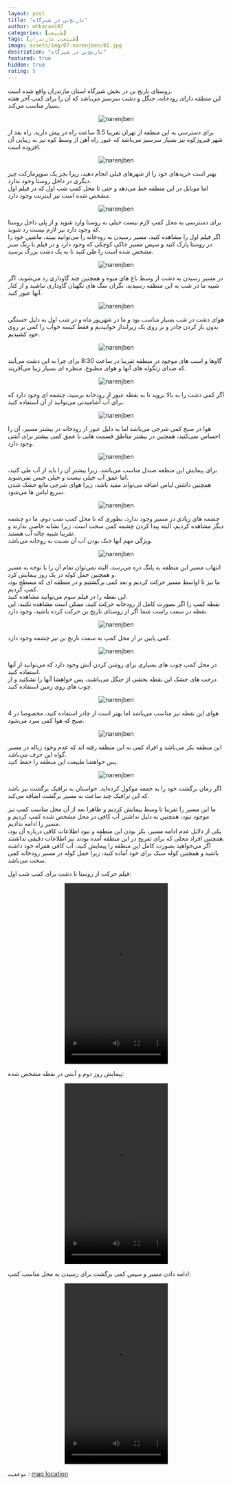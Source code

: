 ```yaml
---
layout: post
title: "نارنج‌بن در شیرگاه"
author: mhkarami97
categories: [طبیعت]
tags: [طبیعت, مازندران]
image: assets/img/07-narenjben/01.jpg
description: "نارنج‌بن در شیرگاه"
featured: true
hidden: true
rating: 5
---
```


روستای نارنج بن در بخش شیرگاه استان مازندران واقع شده است.  
این منطقه دارای رودخانه، جنگل و دشت سرسبز می‌باشد که آن را برای کمپ آخر هفته بسیار مناسب می‌کند.  

<p align="center">
  <img src="/assets/img/07-narenjben/02.jpg" alt="narenjben" />
</p>

برای دسترسی به این منطقه از تهران تقریبا 3.5 ساعت راه در پیش دارید، راه بعد از شهر فیروزکوه نیز بسیار سرسبز می‌باشد که عبور راه آهن از وسط کوه نیز به زیبایی آن افزوده است.  

<p align="center">
  <img src="/assets/img/07-narenjben/03.jpg" alt="narenjben" />
</p>

بهتر است خریدهای خود را از شهرهای قبلی انجام دهید، زیرا بجز یک سوپرمارکت چیز دیگری در داخل روستا وجود ندارد.  
اما موبایل در این منطقه خط می‌دهد و حتی تا محل کمپ شب اول که در فیلم اول مشخص شده است نیز اینترنت وجود دارد.  

<p align="center">
  <img src="/assets/img/07-narenjben/04.jpg" alt="narenjben" />
</p>

برای دسترسی به محل کمپ لازم نیست خیلی به روستا وارد شوید و از پلی داخل روستا که وجود دارد نیز لازم نیست رد شوید.  
اگر فیلم اول را مشاهده کنید، مسیر رسیدن به رودخانه را می‌توانید ببیند، ماشین خود را در روستا پارک کنید و سپس مسیر خاکی کوچکی که وجود دارد و در فیلم با رنگ سبز مشخص شده است را طی کنید تا به یک دشت بزرگ برسید.  

<p align="center">
  <img src="/assets/img/07-narenjben/05.jpg" alt="narenjben" />
</p>

در مسیر رسیدن به دشت از وسط باغ های میوه و همچنین چند گاوداری رد می‌شوید، اگر شبیه ما در شب به این منطقه رسیدید، نگران سگ های نگهبان گاوداری نباشید و از کنار آنها عبور کنید.  

<p align="center">
  <img src="/assets/img/07-narenjben/06.jpg" alt="narenjben" />
</p>

هوای دشت در شب بسیار مناسب بود و ما در شهریور ماه و در شب اول به دلیل خستگی بدون باز کردن چادر و بر روی یک زیرانداز خوابیدیم و فقط کیسه خواب را کمی بر روی خود کشیدیم.  

<p align="center">
  <img src="/assets/img/07-narenjben/07.jpg" alt="narenjben" />
</p>

گاوها و اسب های موجود در منطقه تقریبا در ساعت 8:30 برای چرا به این دشت می‌آیند که صدای زنگوله های آنها و هوای مطبوع، منظره ای بسیار زیبا می‌آفریند.  

<p align="center">
  <img src="/assets/img/07-narenjben/08.jpg" alt="narenjben" />
</p>

اگر کمی دشت را به بالا بروید تا به نقطه عبور از رودخانه برسید، چشمه ای وجود دارد که برای آب آشامیدنی می‌توانید از آن استفاده کنید.  

<p align="center">
  <img src="/assets/img/07-narenjben/09.jpg" alt="narenjben" />
</p>

هوا در صبح کمی شرجی می‌باشد اما به دلیل عبور از رودخانه در بیشتر مسیر، آن را احساس نمی‌کنید، همچنین در بیشتر مناطق قسمت هایی با عمق کمی بیشتر برای آبتنی وجود دارد.  

<p align="center">
  <img src="/assets/img/07-narenjben/10.jpg" alt="narenjben" />
</p>

برای پیمایش این منطقه صندل مناسب می‌باشد، زیرا بیشتر آن را باید از آب طی کنید، اما عمق آب خیلی نیست و خیلی خیس نمی‌شوید.  
همچنین داشتن لباس اضافه می‌تواند مفید باشد، زیرا هوای شرجی مانع خشک شدن سریع لباس ها می‌شود.  

<p align="center">
  <img src="/assets/img/07-narenjben/12.jpg" alt="narenjben" />
</p>

چشمه های زیادی در مسیر وجود ندارد، بطوری که تا محل کمپ شب دوم، ما دو چشمه دیگر مشاهده کردیم، البته پیدا کردن چشمه کمی سخت است، زیرا نشانه خاصی ندارند و تقریبا شبیه چاله آب هستند.  
ویژگی مهم آنها خنک بودن آب آن نسبت به روخانه می‌باشد.  

<p align="center">
  <img src="/assets/img/07-narenjben/13.jpg" alt="narenjben" />
</p>

انتهاب مسیر این منطقه به پلنگ دره می‌رسد، البته نمی‌توان تمام آن را با توجه به مسیر و همچنین حمل کوله در یک روز پیمایش کرد.  
ما نیز تا اواسط مسیر حرکت کردیم و بعد کمی برگشتیم و در منطقه ای که مسطح بود، کمپ کردیم.  
این نقطه را در فیلم سوم می‌توانید مشاهده کنید.  
نقطه کمپ را اگر بصورت کامل از رودخانه حرکت کنید، ممکن است مشاهده نکنید، این نقطه در سمت راست شما اگر از روستای نارنج بن حرکت کرده باشید، وجود دارد.  

<p align="center">
  <img src="/assets/img/07-narenjben/14.jpg" alt="narenjben" />
</p>

کمی پایین تر از محل کمپ به سمت نارنج بن نیز چشمه وجود دارد.  

<p align="center">
  <img src="/assets/img/07-narenjben/15.jpg" alt="narenjben" />
</p>

در محل کمپ چوب های بسیاری برای روشن کردن آتش وجود دارد که می‌توانید از آنها استفاده کنید.  
درخت های خشک این نقطه بخشی از جنگل می‌باشند، پس خواهشا آنها را نشکنید و از چوب های روی زمین استفاده کنید.  

<p align="center">
  <img src="/assets/img/07-narenjben/16.jpg" alt="narenjben" />
</p>

هوای این نقطه نیز مناسب می‌باشد اما بهتر است از چادر استفاده کنید، مخصوصا در 4 صبح که هوا کمی سرد می‌شود.  

<p align="center">
  <img src="/assets/img/07-narenjben/17.jpg" alt="narenjben" />
</p>

این منطقه بکر می‌باشد و افراد کمی به این منطقه رفته اند که عدم وجود زباله در مسیر گواه این حرف می‌باشد.  
پس خواهشا طبیعت این منطقه را حفظ کنید.  

<p align="center">
  <img src="/assets/img/07-narenjben/18.jpg" alt="narenjben" />
</p>

اگر زمان برگشت خود را به جمعه موکول کرده‌اید، حواستان به ترافیک برگشت نیز باشد که این ترافیک چند ساعت به مسیر برگشت اضافه می‌کند.  

ما این مسیر را تقریبا تا وسط پیمایش کردیم و ظاهرا بعد از آن محل مناسب کمپ نیز موجود نبود، همچنین به دلیل نداشتن آب کافی در محل مشخص شده کمپ کردیم و مسیر را ادامه ندادیم.  
یکی از دلایل عدم ادامه مسیر، بکر بودن این منطقه و نبود اطلاعات کافی درباره آن بود، همچنین افراد محلی که برای تفریح در این منطقه آمده بودند نیز اطلاعات دقیقی نداشتند.  
اگر می‌خواهید بصورت کامل این منطقه را پیمایش کنید، آب کافی همراه خود داشته باشید و همچنین کوله سبک برای خود آماده کنید، زیرا حمل کوله در مسیر رودخانه کمی سخت می‌باشد.  

فیلم حرکت از روستا تا دشت برای کمپ شب اول:  

<p align="center">
<video width="240" height="420" controls>
  <source src="/assets/img/07-narenjben/01.mp4" type="video/mp4">
</video>
</p>  

پیمایش روز دوم و آبتنی در نقطه مشخص شده:  

<p align="center">
<video width="240" height="420" controls>
  <source src="/assets/img/07-narenjben/02.mp4" type="video/mp4">
</video>
</p>  

ادامه دادن مسیر و سپس کمی برگشت برای رسیدن به محل مناسب کمپ:  

<p align="center">
<video width="240" height="420" controls>
  <source src="/assets/img/07-narenjben/03.mp4" type="video/mp4">
</video>
</p>

`موقعیت` : [map location](https://www.google.com/maps/place/Narenj+Ben,+Shirgah,+Mazandaran+Province/data=!4m2!3m1!1s0x3f854e14814a4e0d:0xf0bc372dc264fda?sa=X&ved=2ahUKEwjixduopOjyAhXJ4IUKHeLdDkQQ8gF6BAgZEAE)
